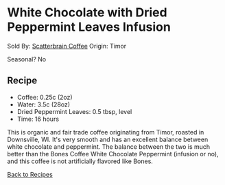 # White Chocolate with Dried Peppermint Leaves Infusion
Sold By: [Scatterbrain Coffee](https://www.scatterbraincoffee.com/product-page/scatterbrain-medium-roast)
Origin: Timor

Seasonal? No

## Recipe
  * Coffee: 0.25c (2oz)
  * Water: 3.5c (28oz)
  * Dried Peppermint Leaves: 0.5 tbsp, level
  * Time: 16 hours

This is organic and fair trade coffee originating from Timor, roasted in Downsville, WI. It's very smooth and has an excellent balance between white chocolate and peppermint. The balance between the two is much better than the Bones Coffee White Chocolate Peppermint (infusion or no), and this coffee is not artificially flavored like Bones.

[Back to Recipes](https://github.com/c-d-smith/cold-brew-coffee/blob/master/recipes/README.md)
